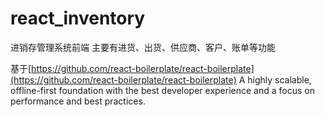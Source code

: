 # react_inventory
进销存管理系统前端 主要有进货、出货、供应商、客户、账单等功能 

基于[https://github.com/react-boilerplate/react-boilerplate](https://github.com/react-boilerplate/react-boilerplate)
A highly scalable, offline-first foundation with the best developer experience and a focus on performance and best practices.
